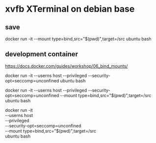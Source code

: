 # xvfb XTerminal on debian base

## save

docker run -it --mount type=bind,src="$(pwd)",target=/src ubuntu bash

## development container

https://docs.docker.com/guides/workshop/06_bind_mounts/

docker run -it --userns host --privileged --security-opt=seccomp=unconfined ubuntu bash

docker run -it --userns host --privileged --security-opt=seccomp=unconfined --mount type=bind,src="$(pwd)",target=/src ubuntu bash 

docker run -it \
--userns host \
--privileged \
--security-opt=seccomp=unconfined \
--mount type=bind,src="$(pwd)",target=/src \
ubuntu bash